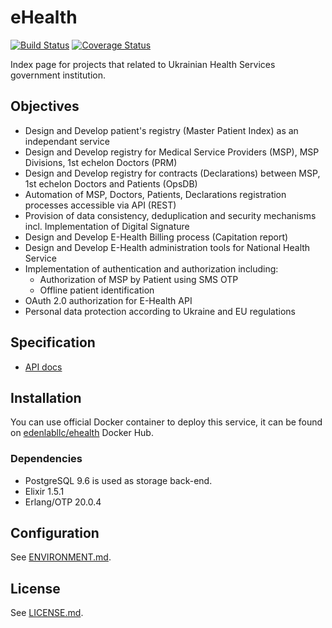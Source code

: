 # eHealth

[![Build Status](https://travis-ci.org/edenlabllc/ehealth.api.svg?branch=master)](https://travis-ci.org/edenlabllc/ehealth.api) [![Coverage Status](https://coveralls.io/repos/github/edenlabllc/ehealth.api/badge.svg?branch=master)](https://coveralls.io/github/edenlabllc/ehealth.api?branch=master)

Index page for projects that related to Ukrainian Health Services government institution.

## Objectives
* Design and Develop patient's registry (Master Patient Index) as an independant service
* Design and Develop registry for Medical Service Providers (MSP), MSP Divisions, 1st echelon Doctors (PRM)
* Design and Develop registry for contracts (Declarations) between MSP, 1st echelon Doctors and Patients (OpsDB)
* Automation of MSP, Doctors, Patients, Declarations registration processes accessible via API (REST)
* Provision of data consistency, deduplication and security mechanisms incl. Implementation of Digital Signature
* Design and Develop E-Health Billing process (Capitation report)
* Design and Develop E-Health administration tools for National Health Service
* Implementation of authentication and authorization including:
  * Authorization of MSP by Patient using SMS OTP
  * Offline patient identification
* OAuth 2.0 authorization for E-Health API
* Personal data protection according to Ukraine and EU regulations

## Specification

- [API docs](http://docs.uaehealthapi.apiary.io/#reference/public.-medical-service-provider-integration-layer)

## Installation

You can use official Docker container to deploy this service, it can be found on [edenlabllc/ehealth](https://hub.docker.com/r/edenlabllc/ehealth/) Docker Hub.

### Dependencies

- PostgreSQL 9.6 is used as storage back-end.
- Elixir 1.5.1
- Erlang/OTP 20.0.4

## Configuration

See [ENVIRONMENT.md](docs/ENVIRONMENT.md).

## License

See [LICENSE.md](LICENSE.md).
